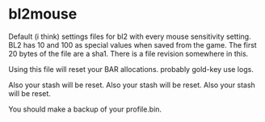 # bl2mouse

Default (i think) settings files for bl2 with every mouse sensitivity setting.
BL2 has 10 and 100 as special values when saved from the game.
The first 20 bytes of the file are a sha1.
There is a file revision somewhere in this.

Using this file will reset your BAR allocations.  probably gold-key use logs.

Also your stash will be reset.
Also your stash will be reset.
Also your stash will be reset.

You should make a backup of your profile.bin.

